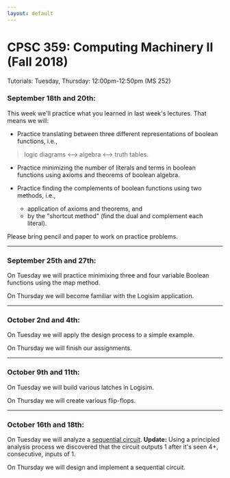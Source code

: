 ```yaml
---
layout: default
---
```


# CPSC 359: Computing Machinery II (Fall 2018)

Tutorials: Tuesday, Thursday: 12:00pm-12:50pm (MS 252)


### September 18th and 20th:
This week we'll practice what you learned in last week's lectures. That means we will:

- Practice translating between three different representations of boolean functions, i.e.,
 > logic diagrams <--> algebra <--> truth tables.

- Practice minimizing the number of literals and terms in boolean functions using axioms and theorems of boolean algebra.

- Practice finding the complements of boolean functions using two methods, i.e.,
  * application of axioms and theorems, and
  * by the "shortcut method" (find the dual and complement each literal).

Please bring pencil and paper to work on practice problems.
___
### September 25th and 27th:
On Tuesday we will practice minimixing three and four variable Boolean functions using the map method.

On Thursday we will become familiar with the Logisim application.
___
### October 2nd and 4th:
On Tuesday we will apply the design process to a simple example.

On Thursday we will finish our assignments.
___
### October 9th and 11th:
On Tuesday we will build various latches in Logisim.

On Thursday we will create various flip-flops.
___
### October 16th and 18th:
On Tuesday we will analyze a [sequential circuit](https://raw.githubusercontent.com/philstutorials/philstutorials.github.io/master/_data/analyze_this.circ "Logisim file download"). **Update:** Using a principled analysis process we discovered that the circuit outputs 1 after it's seen 4+, consecutive, inputs of 1.

On Thursday we will design and implement a sequential circuit.
